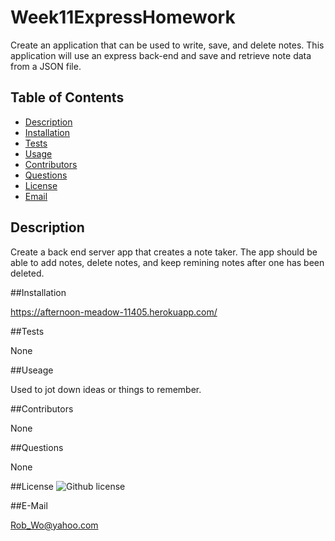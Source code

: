 # Week11ExpressHomework
Create an application that can be used to write, save, and delete notes. This application will use an express back-end and save and retrieve note data from a JSON file.

## Table of Contents

* [Description](#Description)
* [Installation](#Installation)
* [Tests](#Tests)
* [Usage](#Usage)
* [Contributors](#Contributors)
* [Questions](#Questions)
* [License](#License)
* [Email](#Email)

## Description

Create a back end server app that creates a note taker. The app should be able to add notes, delete notes, and keep remining notes after one has been deleted. 

##Installation

https://afternoon-meadow-11405.herokuapp.com/

##Tests

None

##Useage

Used to jot down ideas or things to remember. 

##Contributors

None

##Questions

None

##License
![Github license](https://img.shields.io/github/license/RobWongus/NodeHomework)


##E-Mail

Rob_Wo@yahoo.com
